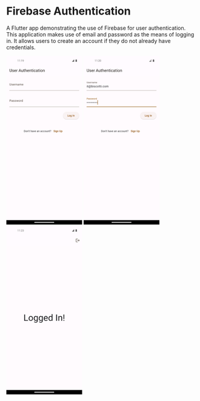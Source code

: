 # Firebase Authentication

A Flutter app demonstrating the use of Firebase for user authentication. This application makes use of email and password as the means of logging in. It allows users to create an account if they do not already have credentials. 

<img src="images/before_login.png" width="200">
<img src="images/creds.png" width="200">
<img src="images/after_login.png" width="200">
